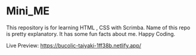 # Mini_ME
This repository is for learning HTML , CSS with Scrimba.
Name of this repo is pretty explanatory.
It has some fun facts about me.
Happy Coding.

Live Preview:
https://bucolic-taiyaki-1ff38b.netlify.app/
